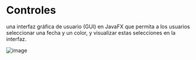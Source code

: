 # Controles
una interfaz gráfica de usuario (GUI) en JavaFX que permita a los usuarios seleccionar una fecha y un color, y visualizar estas selecciones en la interfaz.

![image](https://github.com/cristian-ll05/Controles/assets/156836244/558397ae-354e-4d80-9081-85cd64999c3a)
